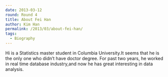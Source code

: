 ```yaml
---
date: 2013-03-12
round: Round 4
title: About Fei Han
author: Kim Han
permalink: /2013/03/about-fei-han/
tags:
  - Biography
---
```

Hi is a Statistics master student in Columbia University.It seems that he is the only one who didn&#8217;t have doctor degree. For past two years, he worked in real time database industry,and now he has great interesting in data analysis.
